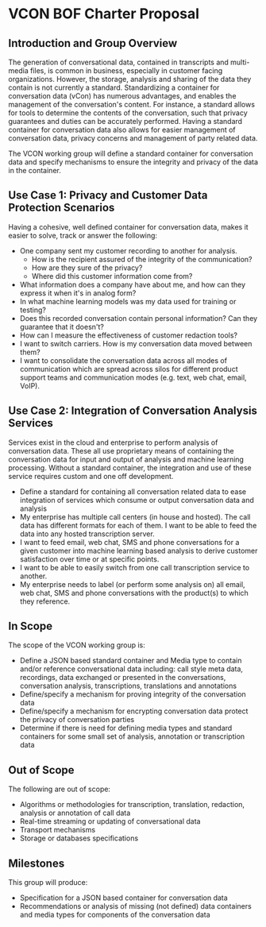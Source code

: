 # VCON BOF Charter Proposal

## Introduction and Group Overview

The generation of conversational data, contained in transcripts and multi-media files, is common in business, especially in customer facing organizations.
However, the storage, analysis and sharing of the data they contain is not currently a standard.
Standardizing a container for conversation data (vCon) has numerous advantages, and enables the management of the conversation's content.
For instance, a standard allows for tools to determine the contents of the conversation, such that privacy guarantees and duties can be accurately performed.
Having a standard container for conversation data also allows for easier management of conversation data, privacy concerns and management of party related data.

The VCON working group will define a standard container for conversation data and specify mechanisms to ensure the integrity and privacy of the data in the container.

## Use Case 1: Privacy and Customer Data Protection Scenarios

Having a cohesive, well defined container for conversation data, makes it easier to solve, track or answer the following:

  * One company sent my customer recording to another for analysis. 
    * How is the recipient assured of the integrity of the communication?
    * How are they sure of the privacy?
    * Where did this customer information come from?
  * What information does a company have about me, and how can they express it when it's in analog form?
  * In what machine learning models was my data used for training or testing?
  * Does this recorded conversation contain personal information?  Can they guarantee that it doesn't?
  * How can I measure the effectiveness of customer redaction tools?
  * I want to switch carriers. How is my conversation data moved between them?
  * I want to consolidate the conversation data across all modes of communication which are spread across silos for different product support teams and communication modes (e.g. text, web chat, email, VoIP).

## Use Case 2: Integration of Conversation Analysis Services

Services exist in the cloud and enterprise to perform analysis of conversation data.
These all use proprietary means of containing the conversation data for input and output of analysis and machine learning processing.
Without a standard container, the integration and use of these service requires custom and one off development.

  * Define a standard for containing all conversation related data to ease integration of services which consume or output conversation data and analysis
  * My enterprise has multiple call centers (in house and hosted).  The call data has different formats for each of them.  I want to be able to feed the data into any hosted transcription server.
  * I want to feed email, web chat, SMS and phone conversations for a given customer into machine learning based analysis to derive customer satisfaction over time or at specific points.
  * I want to be able to easily switch from one call transcription service to another.
  * My enterprise needs to label (or perform some analysis on) all email, web chat, SMS and phone conversations with the product(s) to which they reference.
 
## In Scope

The scope of the VCON working group is:

  * Define a JSON based standard container and Media type to contain and/or reference conversational data including: call style meta data, recordings, data exchanged or presented in the conversations, conversation analysis, transcriptions, translations and annotations
  * Define/specify a mechanism for proving integrity of the conversation data
  * Define/specify a mechanism for encrypting conversation data protect the privacy of conversation parties
  * Determine if there is need for defining media types and standard containers for some small set of analysis, annotation or transcription data

## Out of Scope

The following are out of scope:

  * Algorithms or methodologies for transcription, translation, redaction, analysis or annotation of call data
  * Real-time streaming or updating of conversational data
  * Transport mechanisms
  * Storage or databases specifications

## Milestones

This group will produce:
  * Specification for a JSON based container for conversation data
  * Recommendations or analysis of missing (not defined) data containers and media types for components of the conversation data

